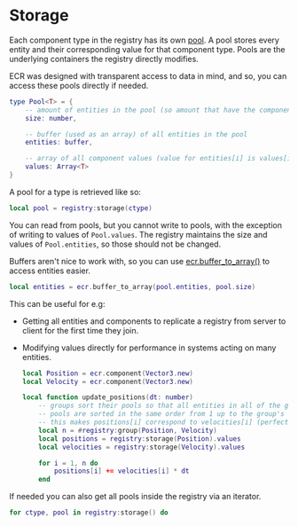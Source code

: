 # Storage

Each component type in the registry has its own [pool](../api/Pool.md). A pool
stores every entity and their corresponding value for that component type. Pools
are the underlying containers the registry directly modifies.

ECR was designed with transparent access to data in mind, and so, you can access
these pools directly if needed.

```lua
type Pool<T> = {
    -- amount of entities in the pool (so amount that have the component type)
    size: number,

    -- buffer (used as an array) of all entities in the pool
    entities: buffer,

    -- array of all component values (value for entities[i] is values[i])
    values: Array<T>
}
```

A pool for a type is retrieved like so:

```lua
local pool = registry:storage(ctype)
```

You can read from pools, but you cannot write to pools, with the exception
of writing to values of `Pool.values`. The registry maintains the size and
values of `Pool.entities`, so those should not be changed.

Buffers aren't nice to work with, so you can use
[ecr.buffer_to_array()](../api/ecr#buffer_to_array) to access entities easier.

```lua
local entities = ecr.buffer_to_array(pool.entities, pool.size)
```

This can be useful for e.g:

- Getting all entities and components to replicate a registry from server to
  client for the first time they join.

- Modifying values directly for performance in systems acting on many entities.

    ```lua
    local Position = ecr.component(Vector3.new)
    local Velocity = ecr.component(Vector3.new)

    local function update_positions(dt: number)
        -- groups sort their pools so that all entities in all of the group's
        -- pools are sorted in the same order from 1 up to the group's size
        -- this makes positions[i] correspond to velocities[i] (perfect SoA)
        local n = #registry:group(Position, Velocity)
        local positions = registry:storage(Position).values
        local velocities = registry:storage(Velocity).values

        for i = 1, n do
            positions[i] += velocities[i] * dt
        end
    ```

If needed you can also get all pools inside the registry via an iterator.

```lua
for ctype, pool in registry:storage() do
```
